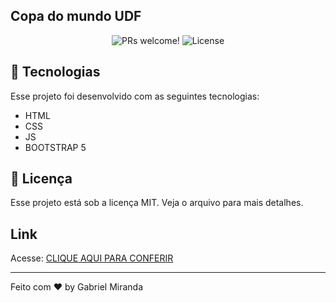 ## Copa do mundo UDF

<p align="center">
 <img src="https://img.shields.io/static/v1?label=PRs&message=welcome&color=49AA26&labelColor=000000" alt="PRs welcome!" />

  <img alt="License" src="https://img.shields.io/static/v1?label=license&message=MIT&color=49AA26&labelColor=000000">
</p>



## 🚀 Tecnologias
Esse projeto foi desenvolvido com as seguintes tecnologias:

- HTML
- CSS
- JS
- BOOTSTRAP 5


## :memo: Licença

Esse projeto está sob a licença MIT. Veja o arquivo para mais detalhes.

## Link
Acesse: <a href="https://strkalec.github.io/copaDoMundo/" target="_blank">CLIQUE AQUI PARA CONFERIR</a>

---
Feito com ♥ by Gabriel Miranda
